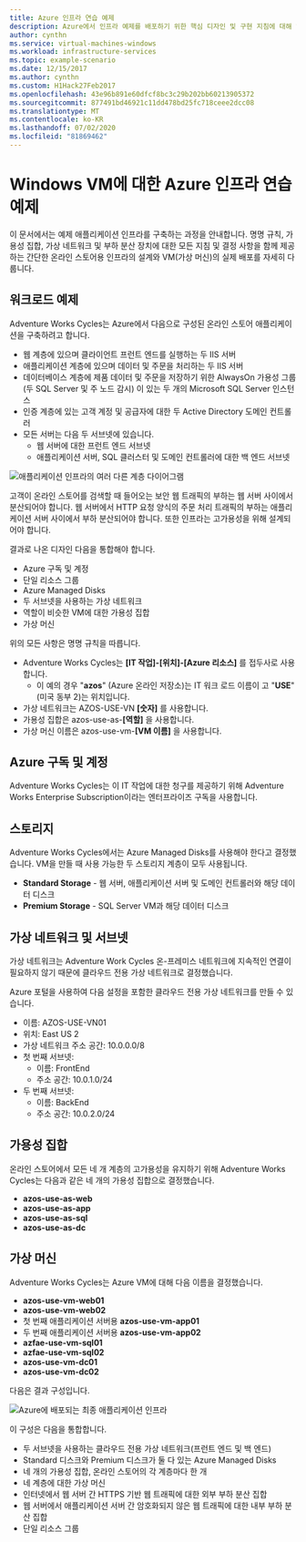 ```yaml
---
title: Azure 인프라 연습 예제
description: Azure에서 인프라 예제를 배포하기 위한 핵심 디자인 및 구현 지침에 대해 알아봅니다.
author: cynthn
ms.service: virtual-machines-windows
ms.workload: infrastructure-services
ms.topic: example-scenario
ms.date: 12/15/2017
ms.author: cynthn
ms.custom: H1Hack27Feb2017
ms.openlocfilehash: 43e96b891e60dfcf8bc3c29b202bb60213905372
ms.sourcegitcommit: 877491bd46921c11dd478bd25fc718ceee2dcc08
ms.translationtype: MT
ms.contentlocale: ko-KR
ms.lasthandoff: 07/02/2020
ms.locfileid: "81869462"
---
```

# <a name="example-azure-infrastructure-walkthrough-for-windows-vms"></a>Windows VM에 대한 Azure 인프라 연습 예제
이 문서에서는 예제 애플리케이션 인프라를 구축하는 과정을 안내합니다. 명명 규칙, 가용성 집합, 가상 네트워크 및 부하 분산 장치에 대한 모든 지침 및 결정 사항을 함께 제공하는 간단한 온라인 스토어용 인프라의 설계와 VM(가상 머신)의 실제 배포를 자세히 다룹니다.

## <a name="example-workload"></a>워크로드 예제
Adventure Works Cycles는 Azure에서 다음으로 구성된 온라인 스토어 애플리케이션을 구축하려고 합니다.

* 웹 계층에 있으며 클라이언트 프런트 엔드를 실행하는 두 IIS 서버
* 애플리케이션 계층에 있으며 데이터 및 주문을 처리하는 두 IIS 서버
* 데이터베이스 계층에 제품 데이터 및 주문을 저장하기 위한 AlwaysOn 가용성 그룹(두 SQL Server 및 주 노드 감시) 이 있는 두 개의 Microsoft SQL Server 인스턴스
* 인증 계층에 있는 고객 계정 및 공급자에 대한 두 Active Directory 도메인 컨트롤러
* 모든 서버는 다음 두 서브넷에 있습니다.
  * 웹 서버에 대한 프런트 엔드 서브넷 
  * 애플리케이션 서버, SQL 클러스터 및 도메인 컨트롤러에 대한 백 엔드 서브넷

![애플리케이션 인프라의 여러 다른 계층 다이어그램](./media/infrastructure-example/example-tiers.png)

고객이 온라인 스토어를 검색할 때 들어오는 보안 웹 트래픽의 부하는 웹 서버 사이에서 분산되어야 합니다. 웹 서버에서 HTTP 요청 양식의 주문 처리 트래픽의 부하는 애플리케이션 서버 사이에서 부하 분산되어야 합니다. 또한 인프라는 고가용성을 위해 설계되어야 합니다.

결과로 나온 디자인 다음을 통합해야 합니다.

* Azure 구독 및 계정
* 단일 리소스 그룹
* Azure Managed Disks
* 두 서브넷을 사용하는 가상 네트워크
* 역할이 비슷한 VM에 대한 가용성 집합
* 가상 머신

위의 모든 사항은 명명 규칙을 따릅니다.

* Adventure Works Cycles는 **[IT 작업]-[위치]-[Azure 리소스]** 를 접두사로 사용합니다.
  * 이 예의 경우 "**azos**" (Azure 온라인 저장소)는 IT 워크 로드 이름이 고 "**USE**" (미국 동부 2)는 위치입니다.
* 가상 네트워크는 AZOS-USE-VN **[숫자]** 를 사용합니다.
* 가용성 집합은 azos-use-as-**[역할]** 을 사용합니다.
* 가상 머신 이름은 azos-use-vm-**[VM 이름]** 을 사용합니다.

## <a name="azure-subscriptions-and-accounts"></a>Azure 구독 및 계정
Adventure Works Cycles는 이 IT 작업에 대한 청구를 제공하기 위해 Adventure Works Enterprise Subscription이라는 엔터프라이즈 구독을 사용합니다.

## <a name="storage"></a>스토리지
Adventure Works Cycles에서는 Azure Managed Disks를 사용해야 한다고 결정했습니다. VM을 만들 때 사용 가능한 두 스토리지 계층이 모두 사용됩니다.

* **Standard Storage** - 웹 서버, 애플리케이션 서버 및 도메인 컨트롤러와 해당 데이터 디스크
* **Premium Storage** - SQL Server VM과 해당 데이터 디스크

## <a name="virtual-network-and-subnets"></a>가상 네트워크 및 서브넷
가상 네트워크는 Adventure Work Cycles 온-프레미스 네트워크에 지속적인 연결이 필요하지 않기 때문에 클라우드 전용 가상 네트워크로 결정했습니다.

Azure 포털을 사용하여 다음 설정을 포함한 클라우드 전용 가상 네트워크를 만들 수 있습니다.

* 이름: AZOS-USE-VN01
* 위치: East US 2
* 가상 네트워크 주소 공간: 10.0.0.0/8
* 첫 번째 서브넷:
  * 이름: FrontEnd
  * 주소 공간: 10.0.1.0/24
* 두 번째 서브넷:
  * 이름: BackEnd
  * 주소 공간: 10.0.2.0/24

## <a name="availability-sets"></a>가용성 집합
온라인 스토어에서 모든 네 개 계층의 고가용성을 유지하기 위해 Adventure Works Cycles는 다음과 같은 네 개의 가용성 집합으로 결정했습니다.

* **azos-use-as-web**
* **azos-use-as-app**
* **azos-use-as-sql**
* **azos-use-as-dc**

## <a name="virtual-machines"></a>가상 머신
Adventure Works Cycles는 Azure VM에 대해 다음 이름을 결정했습니다.

* **azos-use-vm-web01**
* **azos-use-vm-web02**
* 첫 번째 애플리케이션 서버용 **azos-use-vm-app01**
* 두 번째 애플리케이션 서버용 **azos-use-vm-app02**
* **azfae-use-vm-sql01**
* **azfae-use-vm-sql02**
* **azos-use-vm-dc01**
* **azos-use-vm-dc02**

다음은 결과 구성입니다.

![Azure에 배포되는 최종 애플리케이션 인프라](./media/infrastructure-example/example-config.png)

이 구성은 다음을 통합합니다.

* 두 서브넷을 사용하는 클라우드 전용 가상 네트워크(프런트 엔드 및 백 엔드)
* Standard 디스크와 Premium 디스크가 둘 다 있는 Azure Managed Disks
* 네 개의 가용성 집합, 온라인 스토어의 각 계층마다 한 개
* 네 계층에 대한 가상 머신
* 인터넷에서 웹 서버 간 HTTPS 기반 웹 트래픽에 대한 외부 부하 분산 집합
* 웹 서버에서 애플리케이션 서버 간 암호화되지 않은 웹 트래픽에 대한 내부 부하 분산 집합
* 단일 리소스 그룹
